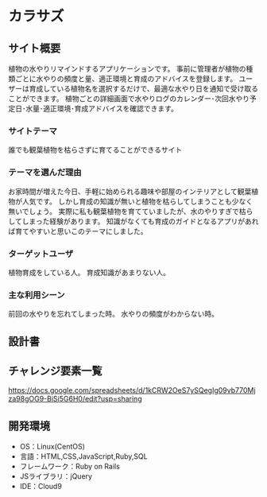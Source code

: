 # カラサズ

## サイト概要
植物の水やりリマインドするアプリケーションです。
事前に管理者が植物の種類ごとに水やりの頻度と量、適正環境と育成のアドバイスを登録します。
ユーザーは育成している植物名を選択するだけで、最適な水やり日を通知で受け取ることができます。
植物ごとの詳細画面で水やりログのカレンダー･次回水やり予定日･水量･適正環境･育成アドバイスを確認できます。

### サイトテーマ
誰でも観葉植物を枯らさずに育てることができるサイト

### テーマを選んだ理由
お家時間が増えた今日、手軽に始められる趣味や部屋のインテリアとして観葉植物が人気です。
しかし育成の知識が無いと植物を枯らしてしまうことも少なく無いでしょう。
実際に私も観葉植物を育てていましたが、水のやりすぎで枯らしてしまった経験があります。
知識がなくても育成のガイドとなるアプリがあれば育てやすいと思いこのテーマにしました。


### ターゲットユーザ
植物育成をしている人。
育成知識があまりない人。

### 主な利用シーン
前回の水やりを忘れてしまった時。
水やりの頻度がわからない時。

## 設計書


## チャレンジ要素一覧
https://docs.google.com/spreadsheets/d/1kCRW2OeS7ySQegIg09vb770Mjza98gOG9-BiSi5G6H0/edit?usp=sharing

## 開発環境
- OS：Linux(CentOS)
- 言語：HTML,CSS,JavaScript,Ruby,SQL
- フレームワーク：Ruby on Rails
- JSライブラリ：jQuery
- IDE：Cloud9